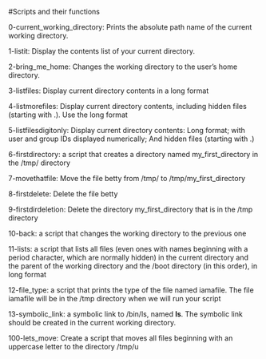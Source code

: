 #Scripts and their functions

0-current_working_directory:  Prints the absolute path name of the current working directory.

1-listit:  Display the contents list of your current directory.

2-bring_me_home:  Changes the working directory to the user’s home directory.

 3-listfiles: Display current directory contents in a long format

 4-listmorefiles: Display current directory contents, including hidden files (starting with .). Use the long format

 5-listfilesdigitonly: Display current directory contents: Long format; with user and group IDs displayed numerically; And hidden files (starting with .)

 6-firstdirectory: a script that creates a directory named my_first_directory in the /tmp/ directory

 7-movethatfile: Move the file betty from /tmp/ to /tmp/my_first_directory

 8-firstdelete: Delete the file betty

 9-firstdirdeletion: Delete the directory my_first_directory that is in the /tmp directory

 10-back: a script that changes the working directory to the previous one

 11-lists: a script that lists all files (even ones with names beginning with a period character, which are normally hidden) in the current directory and the parent of the working directory and the /boot directory (in this order), in long format

 12-file_type: a script that prints the type of the file named iamafile. The file iamafile will be in the /tmp directory when we will run your script

 13-symbolic_link: a symbolic link to /bin/ls, named __ls__. The symbolic link should be created in the current working directory.

 100-lets_move: Create a script that moves all files beginning with an uppercase letter to the directory /tmp/u

